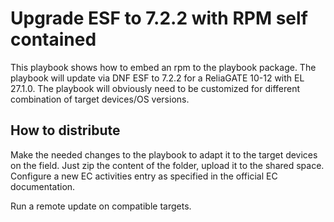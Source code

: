 # Upgrade ESF to 7.2.2 with RPM self contained

This playbook shows how to embed an rpm to the playbook package.
The playbook will update via DNF ESF to 7.2.2 for a ReliaGATE 10-12 with EL 27.1.0.
The playbook will obviously need to be customized for different combination of target devices/OS versions.

## How to distribute

Make the needed changes to the playbook to adapt it to the target devices on the field.
Just zip the content of the folder, upload it to the shared space.
Configure a new EC activities entry as specified in the official EC documentation.

Run a remote update on compatible targets.